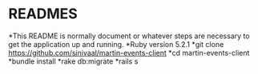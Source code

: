 # READMES

*This README is normally document or whatever steps are necessary to get the application up and running.
*Ruby version 5.2.1
*git clone https://github.com/sinivaal/martin-events-client
*cd martin-events-client
*bundle install
*rake db:migrate
*rails s

